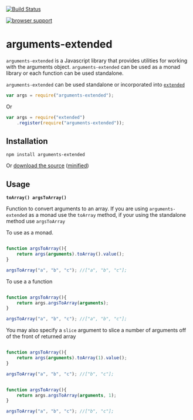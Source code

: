 [![Build Status](https://travis-ci.org/doug-martin/arguments-extended.png?branch=master)](https://travis-ci.org/doug-martin/arguments-extended)

[![browser support](https://ci.testling.com/doug-martin/arguments-extended.png)](http://ci.testling.com/doug-martin/arguments-extended)

# arguments-extended

`arguments-extended` is a Javascript library that provides utilities for working with the arguments object. `arguments-extended` can be used as a monad library or each function can be used standalone.

`arguments-extended` can be used standalone or incorporated into [`extended`](https://github.com/doug-martin/extended)

```javascript
var args = require("arguments-extended");
```

Or

```javascript
var args = require("extended")
	.register(require("arguments-extended"));
```

## Installation

```
npm install arguments-extended
```

Or [download the source](https://raw.github.com/doug-martin/arguments-extended/master/index.js) ([minified](https://raw.github.com/doug-martin/arguments-extended/master/arguments-extended.min.js))

## Usage

**`toArray() argsToArray()`**

Function to convert arguments to an array. If you are using `arguments-extended` as a monad use the `toArray` method, if your using the standalone method use `argsToArray`

To use as a monad.

```javascript

function argsToArray(){
    return args(arguments).toArray().value();
}

argsToArray("a", "b", "c"); //["a", "b", "c"];

```

To use a a function

```javascript

function argsToArray(){
    return args.argsToArray(arguments);
}

argsToArray("a", "b", "c"); //["a", "b", "c"];

```

You may also specify a `slice` argument to slice a number of arguments off of the front of returned array


```javascript

function argsToArray(){
    return args(arguments).toArray(1).value();
}

argsToArray("a", "b", "c"); //["b", "c"];

```

```javascript

function argsToArray(){
    return args.argsToArray(arguments, 1);
}

argsToArray("a", "b", "c"); //["b", "c"];

```